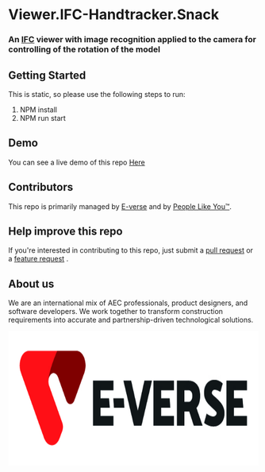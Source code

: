 # Viewer.IFC-Handtracker.Snack

<h3 align="left">An <a href="https://www.buildingsmart.org/standards/bsi-standards/industry-foundation-classes/" target="_blank">IFC</a> viewer with image recognition applied to the camera for controlling of the rotation of the model
<br/>

## Getting Started
This is static, so please use the following steps to run:

1. NPM install
2. NPM run start
  
## Demo
You can see a live demo of this repo <a href="https://handgesture.e-verse.com/" target="_blank">Here</a>

## Contributors
This repo is primarily managed by [E-verse](https://www.e-verse.co/) and by [People Like You™](https://github.com/EverseDevelopment/Viewer.IFC-Handtracker.Snack/pulse).

## Help improve this repo
If you're interested in contributing to this repo, just submit a [pull request](https://github.com/EverseDevelopment/Viewer.IFC-Handtracker.Snack/pulls) or a [feature request](https://github.com/EverseDevelopment/Viewer.IFC-Handtracker.Snack/issues) .

## About us ##

We are an international mix of AEC professionals, product designers, and software developers. We work together to transform construction requirements into accurate and partnership-driven technological solutions.

<p align="center" width="100%">
    <a href="https://www.e-verse.com/">
    <img src="https://github.com/EverseDevelopment/DynaForge/blob/main/Assets/e-verse_logo_no%20slogan.jpg" width="732" height="271" align="center">
    </a>
</p>
